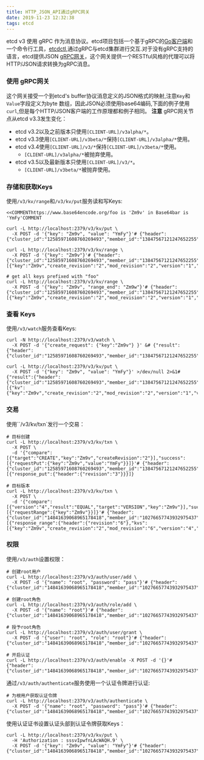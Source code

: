 ```yaml
---
title: HTTP_JSON_API通过gRPC网关
date: 2019-11-23 12:32:38
tags: etcd
---
```

etcd v3 使用 gRPC 作为消息协议。etcd项目包括一个基于gRPC的[Go客户端]()和一个命令行工具，[etcdctl](),通过gRPC与etcd集群进行交互.对于没有gRPC支持的语言，etcd提供JSON [gRPC网关]()，这个网关提供一个RESTful风格的代理可以将HTTP/JSON请求转换为gRPC消息。
### 使用 gRPC网关
这个网关接受一个到etcd's buffer协议消息定义的JSON格式的映射,注意`Key`和`Value`字段定义为byte 数组，因此JSON必须使用base64编码,下面的例子使用`curl`,但是每个HTTP/JSON客户端的工作原理都和例子相同。
**注意**
gRPC网关节点从etcd v3.3发生变化：

* etcd v3.2以及之前版本只使用`[CLIENT-URL]/v3alpha/*`。
* etcd v3.3使用`[CLIENT-URL]/v3beta/*`保持`[CLIENT-URL]/v3alpha/*`使用。
* etcd v3.4使用`[CLIENT-URL]/v3/*`保持`[CLIENT-URL]/v3beta/*`使用。
    * `[CLIENT-URL]/v3alpha/*`被抛弃使用。
* etcd v3.5以及最新版本只使用`[CLIENT-URL]/v3/*`。
    * `[CLIENT-URL]/v3beta/*`被抛弃使用。

### 存储和获取Keys
使用`/v3/kv/range`和`/v3/kv/put`服务读和写Keys:
```
<<COMMENThttps://www.base64encode.org/foo is 'Zm9v' in Base64bar is 'YmFy'COMMENT

curl -L http://localhost:2379/v3/kv/put \
  -X POST -d '{"key": "Zm9v", "value": "YmFy"}'# {"header":{"cluster_id":"12585971608760269493","member_id":"13847567121247652255","revision":"2","raft_term":"3"}}

curl -L http://localhost:2379/v3/kv/range \
  -X POST -d '{"key": "Zm9v"}'# {"header":{"cluster_id":"12585971608760269493","member_id":"13847567121247652255","revision":"2","raft_term":"3"},"kvs":[{"key":"Zm9v","create_revision":"2","mod_revision":"2","version":"1","value":"YmFy"}],"count":"1"}

# get all keys prefixed with "foo"
curl -L http://localhost:2379/v3/kv/range \
  -X POST -d '{"key": "Zm9v", "range_end": "Zm9w"}'# {"header":{"cluster_id":"12585971608760269493","member_id":"13847567121247652255","revision":"2","raft_term":"3"},"kvs":[{"key":"Zm9v","create_revision":"2","mod_revision":"2","version":"1","value":"YmFy"}],"count":"1"}
```
### 查看 Keys
使用`/v3/watch`服务查看Keys:
```
curl -N http://localhost:2379/v3/watch \
  -X POST -d '{"create_request": {"key":"Zm9v"} }' &# {"result":{"header":{"cluster_id":"12585971608760269493","member_id":"13847567121247652255","revision":"1","raft_term":"2"},"created":true}}

curl -L http://localhost:2379/v3/kv/put \
  -X POST -d '{"key": "Zm9v", "value": "YmFy"}' >/dev/null 2>&1# {"result":{"header":{"cluster_id":"12585971608760269493","member_id":"13847567121247652255","revision":"2","raft_term":"2"},"events":[{"kv":{"key":"Zm9v","create_revision":"2","mod_revision":"2","version":"1","value":"YmFy"}}]}}
```
### 交易
使用``/v3/kv/txn`发行一个交易：
```
# 目标创建
curl -L http://localhost:2379/v3/kv/txn \
  -X POST \
  -d '{"compare":[{"target":"CREATE","key":"Zm9v","createRevision":"2"}],"success":[{"requestPut":{"key":"Zm9v","value":"YmFy"}}]}'# {"header":{"cluster_id":"12585971608760269493","member_id":"13847567121247652255","revision":"3","raft_term":"2"},"succeeded":true,"responses":[{"response_put":{"header":{"revision":"3"}}}]}
```
```
# 目标版本
curl -L http://localhost:2379/v3/kv/txn \
  -X POST \
  -d '{"compare":[{"version":"4","result":"EQUAL","target":"VERSION","key":"Zm9v"}],"success":[{"requestRange":{"key":"Zm9v"}}]}'# {"header":{"cluster_id":"14841639068965178418","member_id":"10276657743932975437","revision":"6","raft_term":"3"},"succeeded":true,"responses":[{"response_range":{"header":{"revision":"6"},"kvs":[{"key":"Zm9v","create_revision":"2","mod_revision":"6","version":"4","value":"YmF6"}],"count":"1"}}]}
```
### 权限
使用`/v3/auth`设置权限：
```
# 创建root用户
curl -L http://localhost:2379/v3/auth/user/add \
  -X POST -d '{"name": "root", "password": "pass"}'# {"header":{"cluster_id":"14841639068965178418","member_id":"10276657743932975437","revision":"1","raft_term":"2"}}

# 创建root角色
curl -L http://localhost:2379/v3/auth/role/add \
  -X POST -d '{"name": "root"}'# {"header":{"cluster_id":"14841639068965178418","member_id":"10276657743932975437","revision":"1","raft_term":"2"}}

# 授予root角色
curl -L http://localhost:2379/v3/auth/user/grant \
  -X POST -d '{"user": "root", "role": "root"}'# {"header":{"cluster_id":"14841639068965178418","member_id":"10276657743932975437","revision":"1","raft_term":"2"}}

# 开启认证
curl -L http://localhost:2379/v3/auth/enable -X POST -d '{}'# {"header":{"cluster_id":"14841639068965178418","member_id":"10276657743932975437","revision":"1","raft_term":"2"}}
```
通过`/v3/auth/authenticate`服务使用一个认证令牌进行认证:
```
# 为根用户获取认证令牌
curl -L http://localhost:2379/v3/auth/authenticate \
  -X POST -d '{"name": "root", "password": "pass"}'# {"header":{"cluster_id":"14841639068965178418","member_id":"10276657743932975437","revision":"1","raft_term":"2"},"token":"sssvIpwfnLAcWAQH.9"}
```
使用认证证书设置认证头部到认证令牌获取Keys：
```
curl -L http://localhost:2379/v3/kv/put \
  -H 'Authorization : sssvIpwfnLAcWAQH.9' \
  -X POST -d '{"key": "Zm9v", "value": "YmFy"}'# {"header":{"cluster_id":"14841639068965178418","member_id":"10276657743932975437","revision":"2","raft_term":"2"}}
```